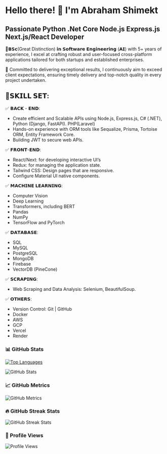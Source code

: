 # Hello there! 👋 I'm Abraham Shimekt

## Passionate Python .Net Core Node.js Express.js Next.js/React Developer

💫𝗕𝗦𝗰(Great Distinction) 𝗶𝗻 𝗦𝗼𝗳𝘁𝘄𝗮𝗿𝗲 𝗘𝗻𝗴𝗶𝗻𝗲𝗲𝗿𝗶𝗻𝗴 (𝗔𝗜) with 5+ years of experience, I excel at crafting robust and user-focused cross-platform applications tailored for both startups and established enterprises.

🎯 Committed to delivering exceptional results, I continuously aim to exceed client expectations, ensuring timely delivery and top-notch quality in every project undertaken.

## 🚀𝗦𝗞𝗜𝗟𝗟 𝗦𝗘𝗧:

✅ 𝗕𝗔𝗖𝗞 - 𝗘𝗡𝗗:
-  Create efficient and Scalable APIs using Node.js, Express.js, C# (.NET), Python (Django, FastAPI). PHP(Laravel)
-  Hands-on experience with ORM tools like Sequalize, Prisma, Tortoise ORM, Entity Framework Core.
-  Building JWT to secure web APIs.

✅ 𝗙𝗥𝗢𝗡𝗧-𝗘𝗡𝗗:
- React/Next: for developing interactive UI’s
- Redux: for managing the application state.
- Tailwind CSS: Design pages that are responsive.
- Configure Material UI native components.

✅ 𝗠𝗔𝗖𝗛𝗜𝗡𝗘 𝗟𝗘𝗔𝗥𝗡𝗜𝗡𝗚:
- Computer Vision
- Deep Learning
- Transformers, including BERT
- Pandas
- NumPy
- TensorFlow and PyTorch

✅ 𝗗𝗔𝗧𝗔𝗕𝗔𝗦𝗘:
- SQL
- MySQL
- PostgreSQL
- MongoDB
- Firebase
- VectorDB (PineCone)

✅ 𝗦𝗖𝗥𝗔𝗣𝗜𝗡𝗚:
- Web Scraping and Data Analysis: Selenium, BeautifulSoup.

✅ 𝗢𝗧𝗛𝗘𝗥𝗦:
- Version Control: Git | GitHub
- Docker
- AWS
- GCP
- Vercel
- Render

### 📊 GitHub Stats

[![Top Languages](https://github-readme-stats.vercel.app/api/top-langs/?username=abrahamshimekt&layout=compact)](https://github.com/anuraghazra/github-readme-stats)

![GitHub Stats](https://github-readme-stats.vercel.app/api?username=abrahamshimekt&show_icons=true&count_private=true)

### 📈 GitHub Metrics

![GitHub Metrics](https://metrics.lecoq.io/abrahamshimekt)  

### 🔥 GitHub Streak Stats

![GitHub Streak Stats](https://github-readme-streak-stats.herokuapp.com/?user=abrahamshimekt)

### 👀 Profile Views

![Profile Views](https://gpvc.arturio.dev/abrahamshimekt)
